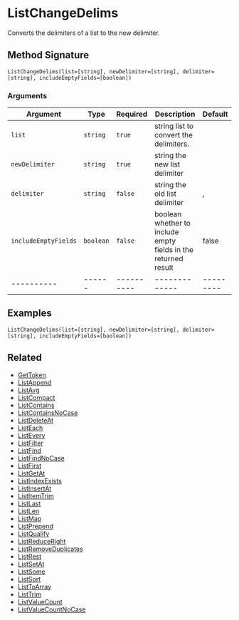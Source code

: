 # ListChangeDelims

Converts the delimiters of a list to the new delimiter.

## Method Signature

```
ListChangeDelims(list=[string], newDelimiter=[string], delimiter=[string], includeEmptyFields=[boolean])
```

### Arguments

| Argument             | Type      | Required   | Description                                                    | Default   |
| -------------------- | --------- | ---------- | -------------------------------------------------------------- | --------- |
| `list`               | `string`  | `true`     | string list to convert the delimiters.                         |           |
| `newDelimiter`       | `string`  | `true`     | string the new list delimiter                                  |           |
| `delimiter`          | `string`  | `false`    | string the old list delimiter                                  | ,         |
| `includeEmptyFields` | `boolean` | `false`    | boolean whether to include empty fields in the returned result | false     |
| ----------           | ------    | ---------- | -------------                                                  | --------- |

## Examples

```
ListChangeDelims(list=[string], newDelimiter=[string], delimiter=[string], includeEmptyFields=[boolean])
```

## Related

* [GetToken](gettoken.md)
* [ListAppend](listappend.md)
* [ListAvg](listavg.md)
* [ListCompact](listcompact.md)
* [ListContains](listcontains.md)
* [ListContainsNoCase](listcontainsnocase.md)
* [ListDeleteAt](listdeleteat.md)
* [ListEach](listeach.md)
* [ListEvery](listevery.md)
* [ListFilter](listfilter.md)
* [ListFind](listfind.md)
* [ListFindNoCase](listfindnocase.md)
* [ListFirst](listfirst.md)
* [ListGetAt](listgetat.md)
* [ListIndexExists](listindexexists.md)
* [ListInsertAt](listinsertat.md)
* [ListItemTrim](listitemtrim.md)
* [ListLast](listlast.md)
* [ListLen](listlen.md)
* [ListMap](listmap.md)
* [ListPrepend](listprepend.md)
* [ListQualify](listqualify.md)
* [ListReduceRight](listreduceright.md)
* [ListRemoveDuplicates](listremoveduplicates.md)
* [ListRest](listrest.md)
* [ListSetAt](listsetat.md)
* [ListSome](listsome.md)
* [ListSort](listsort.md)
* [ListToArray](listtoarray.md)
* [ListTrim](listtrim.md)
* [ListValueCount](listvaluecount.md)
* [ListValueCountNoCase](listvaluecountnocase.md)
